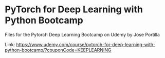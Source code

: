 # PyTorch for Deep Learning with Python Bootcamp


Files for the Pytorch Deep Learning Bootcamp on Udemy by Jose Portilla 


Link: https://www.udemy.com/course/pytorch-for-deep-learning-with-python-bootcamp/?couponCode=KEEPLEARNING
